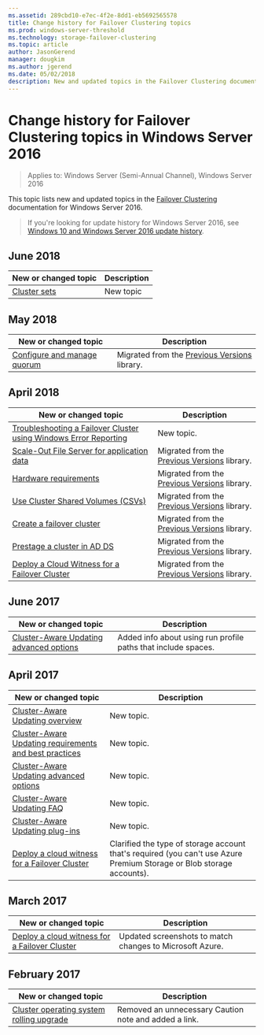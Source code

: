 ```yaml
---
ms.assetid: 289cbd10-e7ec-4f2e-8dd1-eb5692565578
title: Change history for Failover Clustering topics
ms.prod: windows-server-threshold
ms.technology: storage-failover-clustering
ms.topic: article
author: JasonGerend
manager: dougkim
ms.author: jgerend
ms.date: 05/02/2018
description: New and updated topics in the Failover Clustering documentation for Windows Server 2016
---
```

# Change history for Failover Clustering topics in Windows Server 2016

>Applies to: Windows Server (Semi-Annual Channel), Windows Server 2016

This topic lists new and updated topics in the [Failover Clustering](failover-clustering-overview.md) documentation for Windows Server 2016.

> If you're looking for update history for Windows Server 2016, see [Windows 10 and Windows Server 2016 update history](https://support.microsoft.com/help/4000825/windows-10-and-windows-server-2016-update-history).

## June 2018

|New or changed topic|Description|
|---|---|
|[Cluster sets](../storage/storage-spaces/cluster-sets.md)| New topic|

## May 2018

|New or changed topic|Description|
|---|---|
|[Configure and manage quorum](manage-cluster-quorum.md) | Migrated from the [Previous Versions](https://docs.microsoft.com/previous-versions/windows/it-pro/windows-server-2012-R2-and-2012) library. |

## April 2018

|New or changed topic|Description|
|---|---|
|[Troubleshooting a Failover Cluster using Windows Error Reporting](troubleshooting-using-WER-reports.md)| New topic. |
|[Scale-Out File Server for application data](sofs-overview.md)|Migrated from the [Previous Versions](https://docs.microsoft.com/previous-versions/windows/it-pro/windows-server-2012-R2-and-2012) library.|
|[Hardware requirements](clustering-requirements.md)|Migrated from the [Previous Versions](https://docs.microsoft.com/previous-versions/windows/it-pro/windows-server-2012-R2-and-2012) library.|
|[Use Cluster Shared Volumes (CSVs)](failover-cluster-csvs.md)|Migrated from the [Previous Versions](https://docs.microsoft.com/previous-versions/windows/it-pro/windows-server-2012-R2-and-2012) library.|
|[Create a failover cluster](create-failover-cluster.md)|Migrated from the [Previous Versions](https://docs.microsoft.com/previous-versions/windows/it-pro/windows-server-2012-R2-and-2012) library.|
|[Prestage a cluster in AD DS](prestage-cluster-adds.md)|Migrated from the [Previous Versions](https://docs.microsoft.com/previous-versions/windows/it-pro/windows-server-2012-R2-and-2012) library.|
|[Deploy a Cloud Witness for a Failover Cluster](deploy-cloud-witness.md)|Migrated from the [Previous Versions](https://docs.microsoft.com/previous-versions/windows/it-pro/windows-server-2012-R2-and-2012) library.|

## June 2017

|New or changed topic|Description|
|---|---|
|[Cluster-Aware Updating advanced options](cluster-aware-updating-options.md)|Added info about using run profile paths that include spaces.|

## April 2017

|New or changed topic|Description|
|---|---|
|[Cluster-Aware Updating overview](cluster-aware-updating.md)|New topic.|
|[Cluster-Aware Updating requirements and best practices](cluster-aware-updating-requirements.md)|New topic.|
|[Cluster-Aware Updating advanced options](cluster-aware-updating-options.md)|New topic.|
|[Cluster-Aware Updating FAQ](cluster-aware-updating-faq.md)|New topic.|
|[Cluster-Aware Updating plug-ins](cluster-aware-updating-plug-ins.md)|New topic.|
|[Deploy a cloud witness for a Failover Cluster](deploy-cloud-witness.md)|Clarified the type of storage account that's required (you can't use Azure Premium Storage or Blob storage accounts).|

## March 2017

|New or changed topic|Description|
|---|---|
|[Deploy a cloud witness for a Failover Cluster](deploy-cloud-witness.md)| Updated screenshots to match changes to Microsoft Azure.|

## February 2017

|New or changed topic|Description|
|---|---|
|[Cluster operating system rolling upgrade](Cluster-Operating-System-Rolling-Upgrade.md)|Removed an unnecessary Caution note and added a link.|